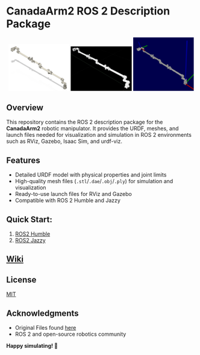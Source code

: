 # CanadaArm2 ROS 2 Description Package

<div align="center">
  <img src="https://github.com/1412kauti/canadarm2_description/blob/main/assets/autodesk_fusion.png" width="32%" alt="Fusion 360 Model"/>
  <img src="https://github.com/1412kauti/canadarm2_description/blob/main/assets/isaac_sim.png" width="32%" alt="Isaac Sim Model"/>
  <img src="https://github.com/1412kauti/canadarm2_description/blob/main/assets/urdf_viz.png" width="32%" alt="urdf-viz Model"/>
</div>

## Overview

This repository contains the ROS 2 description package for the **CanadaArm2** robotic manipulator.
It provides the URDF, meshes, and launch files needed for visualization and simulation in ROS 2 environments such as RViz, Gazebo, Isaac Sim, and urdf-viz.

## Features

- Detailed URDF model with physical properties and joint limits
- High-quality mesh files (`.stl`/`.dae`/`.obj`/`.ply`) for simulation and visualization
- Ready-to-use launch files for RViz and Gazebo
- Compatible with ROS 2 Humble and Jazzy

## Quick Start:

1. [ROS2 Humble](https://github.com/1412kauti/canadarm2_description/tree/ros2-humble)
2. [ROS2 Jazzy](https://github.com/1412kauti/canadarm2_description/tree/ros2-jazzy)

## [Wiki](https://github.com/1412kauti/canadarm2_description/wiki)
## License

[MIT](LICENSE)

## Acknowledgments

- Original Files found [here](https://www.thingiverse.com/thing:5424067)
- ROS 2 and open-source robotics community

**Happy simulating! 🤖**
